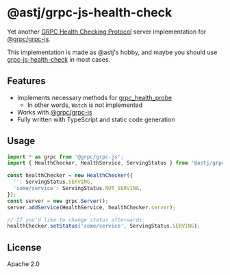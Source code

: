 # @astj/grpc-js-health-check

Yet another [GRPC Health Checking Protocol](https://github.com/grpc/grpc/blob/master/doc/health-checking.md) server implementation for [@grpc/grpc-js](https://www.npmjs.com/package/@grpc/grpc-js).

This implementation is made as @astj's hobby, and maybe you should use [grpc-js-health-check](https://www.npmjs.com/package/grpc-js-health-check) in most cases.

## Features

- Implements necessary methods for [grpc_health_probe](https://github.com/grpc-ecosystem/grpc-health-probe)
  - In other words, `Watch` is not implemented
- Works with [@grpc/grpc-js](https://www.npmjs.com/package/@grpc/grpc-js)
- Fully written with TypeScript and static code generation

## Usage

```typescript
import * as grpc from '@grpc/grpc-js';
import { HealthChecker, HealthService, ServingStatus } from '@astj/grpc-js-health-check';

const healthChecker = new HealthChecker({
  '': ServingStatus.SERVING,
  'some/service': ServingStatus.NOT_SERVING,
});
const server = new grpc.Server();
server.addService(HealthService, healthChecker.server);

// If you'd like to change status afterwards:
healthChecker.setStatus('some/service', ServingStatus.SERVING);
```

## License

Apache 2.0
